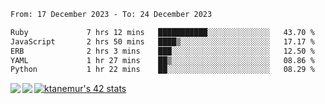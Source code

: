 <!--START_SECTION:waka-->

```txt
From: 17 December 2023 - To: 24 December 2023

Ruby             7 hrs 12 mins   ███████████░░░░░░░░░░░░░░   43.70 %
JavaScript       2 hrs 50 mins   ████▒░░░░░░░░░░░░░░░░░░░░   17.17 %
ERB              2 hrs 3 mins    ███░░░░░░░░░░░░░░░░░░░░░░   12.50 %
YAML             1 hr 27 mins    ██▒░░░░░░░░░░░░░░░░░░░░░░   08.86 %
Python           1 hr 22 mins    ██░░░░░░░░░░░░░░░░░░░░░░░   08.29 %
```

<!--END_SECTION:waka-->
<a href="https://github.com/anuraghazra/github-readme-stats">
  <img align="left" src="https://github-readme-stats.vercel.app/api?username=Tanesan&count_private=true&show_icons=true" />
<img align="left" src="https://github-readme-stats.vercel.app/api/top-langs/?username=Tanesan" />
</a>

[![ktanemur's 42 stats](https://badge42.vercel.app/api/v2/cl1wslf6s002109l771rng2w8/stats?cursusId=21&coalitionId=62)](https://github.com/JaeSeoKim/badge42)

